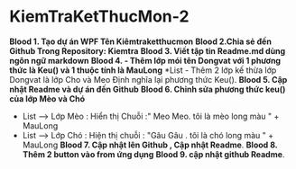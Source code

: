 # KiemTraKetThucMon-2
__Blood 1. Tạo dự án WPF Tên Kiêmtraketthucmon__
__Blood 2.Chia sẻ đến Github Trong Repository: Kiemtra__
__Blood 3. Viết tập tin Readme.md dùng ngôn ngữ markdown__
__Blood 4. - Thêm lớp mói tên Dongvat với 1 phương thức là Keu() và 1 thuộc tính là MauLong__
 *List - Thêm 2 lớp kế thừa lớp Dongvat là lớp Cho và Meo Định nghĩa lại phương thức Keu().
__Blood 5. Cập nhật Readme và dự án đến Github__
__Blood 6. Chỉnh sửa phương thức keu() của lớp Mèo và Chó__ 
* List --> Lớp Mèo : Hiển thị Chuỗi :" Meo Meo. tôi là mèo long màu " + MauLong 
* List --> Lớp Chó : Hiện thị chuỗi : "Gâu Gâu . tôi là chó long màu " + MauLong
__Blood 7. Cập nhật lên Github , Cập nhật Readme__.
__Blood 8. Thêm 2 button vào from ứng dụng__
__Blood 9. cập nhật github Readme__.
